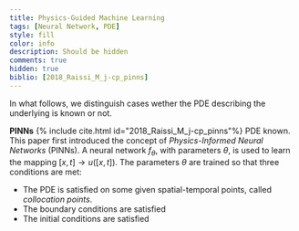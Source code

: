 ```yaml
---
title: Physics-Guided Machine Learning
tags: [Neural Network, PDE]
style: fill
color: info
description: Should be hidden
comments: true
hidden: true
biblio: [2018_Raissi_M_j-cp_pinns]
---
```


In what follows, we distinguish cases wether the PDE describing the underlying is known or not.

**PINNs** {% include cite.html id="2018_Raissi_M_j-cp_pinns"%} <span class="badge badge-pill text-success border border-success">PDE known</span>. This paper first introduced the concept of *Physics-Informed Neural Networks* (PINNs).
A neural network $f_\theta$, with parameters $\theta$, is used to learn the mapping $[x,t]\to u([x,t])$. The parameters $\theta$ are trained so that three conditions are met:
- The PDE is satisfied on some given spatial-temporal points, called *collocation points*.
- The boundary conditions are satisfied
- The initial conditions are satisfied 
